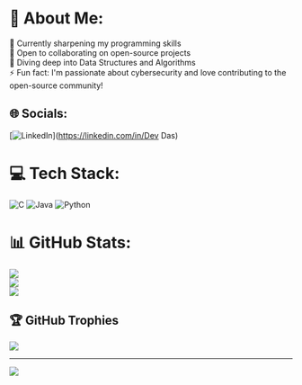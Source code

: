 # 💫 About Me:
🔭 Currently sharpening my programming skills<br>🤝 Open to collaborating on open-source projects<br>🌱 Diving deep into Data Structures and Algorithms<br>⚡ Fun fact: I'm passionate about cybersecurity and love contributing to the open-source community!


## 🌐 Socials:
[![LinkedIn](https://img.shields.io/badge/LinkedIn-%230077B5.svg?logo=linkedin&logoColor=white)](https://linkedin.com/in/Dev Das) 

# 💻 Tech Stack:
![C](https://img.shields.io/badge/c-%2300599C.svg?style=for-the-badge&logo=c&logoColor=white) ![Java](https://img.shields.io/badge/java-%23ED8B00.svg?style=for-the-badge&logo=openjdk&logoColor=white) ![Python](https://img.shields.io/badge/python-3670A0?style=for-the-badge&logo=python&logoColor=ffdd54)
# 📊 GitHub Stats:
![](https://github-readme-stats.vercel.app/api?username=devd-328&theme=dark&hide_border=false&include_all_commits=false&count_private=false)<br/>
![](https://github-readme-streak-stats.herokuapp.com/?user=devd-328&theme=dark&hide_border=false)<br/>
![](https://github-readme-stats.vercel.app/api/top-langs/?username=devd-328&theme=dark&hide_border=false&include_all_commits=false&count_private=false&layout=compact)

## 🏆 GitHub Trophies
![](https://github-profile-trophy.vercel.app/?username=devd-328&theme=radical&no-frame=false&no-bg=true&margin-w=4)

---
[![](https://visitcount.itsvg.in/api?id=devd-328&icon=0&color=0)](https://visitcount.itsvg.in)

<!-- Proudly created with GPRM ( https://gprm.itsvg.in ) -->
